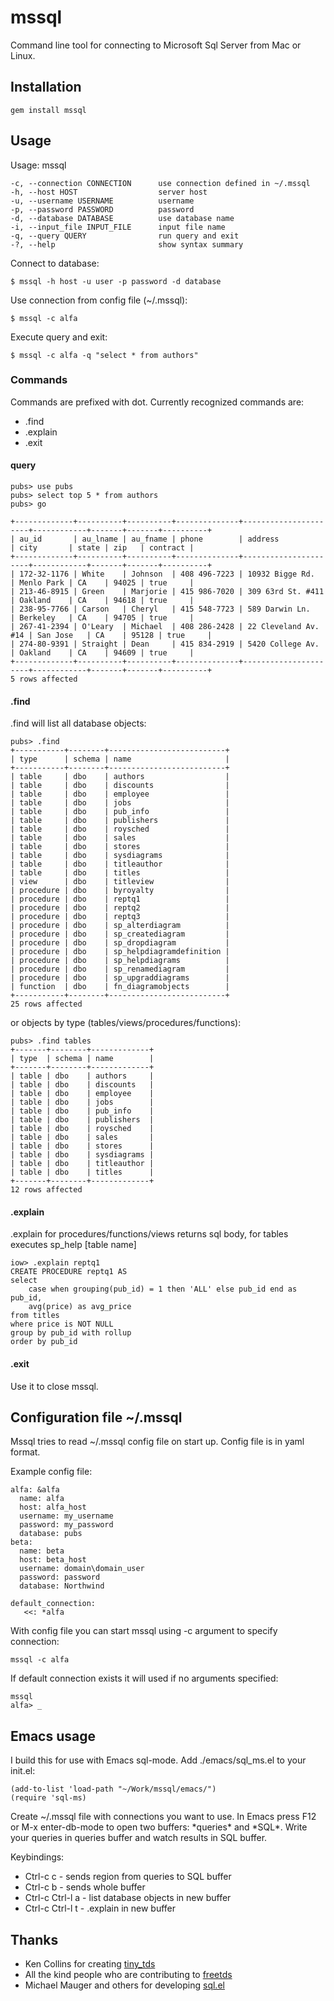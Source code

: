 # mssql

Command line tool for connecting to Microsoft Sql Server from Mac or Linux.

## Installation

    gem install mssql

## Usage

  Usage: mssql <options>
  
    -c, --connection CONNECTION      use connection defined in ~/.mssql
    -h, --host HOST                  server host
    -u, --username USERNAME          username
    -p, --password PASSWORD          password
    -d, --database DATABASE          use database name
    -i, --input_file INPUT_FILE      input file name
    -q, --query QUERY                run query and exit
    -?, --help                       show syntax summary

Connect to database:

    $ mssql -h host -u user -p password -d database

Use connection from config file (~/.mssql):

    $ mssql -c alfa
    
Execute query and exit:

    $ mssql -c alfa -q "select * from authors"


### Commands

  Commands are prefixed with dot. Currently recognized commands are:
  
  * .find
  * .explain 
  * .exit

#### query

    pubs> use pubs
    pubs> select top 5 * from authors
    pubs> go
    
    +-------------+----------+----------+--------------+----------------------+------------+-------+-------+----------+
    | au_id       | au_lname | au_fname | phone        | address              | city       | state | zip   | contract |
    +-------------+----------+----------+--------------+----------------------+------------+-------+-------+----------+
    | 172-32-1176 | White    | Johnson  | 408 496-7223 | 10932 Bigge Rd.      | Menlo Park | CA    | 94025 | true     |
    | 213-46-8915 | Green    | Marjorie | 415 986-7020 | 309 63rd St. #411    | Oakland    | CA    | 94618 | true     |
    | 238-95-7766 | Carson   | Cheryl   | 415 548-7723 | 589 Darwin Ln.       | Berkeley   | CA    | 94705 | true     |
    | 267-41-2394 | O'Leary  | Michael  | 408 286-2428 | 22 Cleveland Av. #14 | San Jose   | CA    | 95128 | true     |
    | 274-80-9391 | Straight | Dean     | 415 834-2919 | 5420 College Av.     | Oakland    | CA    | 94609 | true     |
    +-------------+----------+----------+--------------+----------------------+------------+-------+-------+----------+
    5 rows affected
    
#### .find

 .find will list all database objects:
 
    pubs> .find
    +-----------+--------+--------------------------+
    | type      | schema | name                     |
    +-----------+--------+--------------------------+
    | table     | dbo    | authors                  |
    | table     | dbo    | discounts                |
    | table     | dbo    | employee                 |
    | table     | dbo    | jobs                     |
    | table     | dbo    | pub_info                 |
    | table     | dbo    | publishers               |
    | table     | dbo    | roysched                 |
    | table     | dbo    | sales                    |
    | table     | dbo    | stores                   |
    | table     | dbo    | sysdiagrams              |
    | table     | dbo    | titleauthor              |
    | table     | dbo    | titles                   |
    | view      | dbo    | titleview                |
    | procedure | dbo    | byroyalty                |
    | procedure | dbo    | reptq1                   |
    | procedure | dbo    | reptq2                   |
    | procedure | dbo    | reptq3                   |
    | procedure | dbo    | sp_alterdiagram          |
    | procedure | dbo    | sp_creatediagram         |
    | procedure | dbo    | sp_dropdiagram           |
    | procedure | dbo    | sp_helpdiagramdefinition |
    | procedure | dbo    | sp_helpdiagrams          |
    | procedure | dbo    | sp_renamediagram         |
    | procedure | dbo    | sp_upgraddiagrams        |
    | function  | dbo    | fn_diagramobjects        |
    +-----------+--------+--------------------------+
    25 rows affected
    
  or objects by type (tables/views/procedures/functions):
  
    pubs> .find tables
    +-------+--------+-------------+
    | type  | schema | name        |
    +-------+--------+-------------+
    | table | dbo    | authors     |
    | table | dbo    | discounts   |
    | table | dbo    | employee    |
    | table | dbo    | jobs        |
    | table | dbo    | pub_info    |
    | table | dbo    | publishers  |
    | table | dbo    | roysched    |
    | table | dbo    | sales       |
    | table | dbo    | stores      |
    | table | dbo    | sysdiagrams |
    | table | dbo    | titleauthor |
    | table | dbo    | titles      |
    +-------+--------+-------------+
    12 rows affected    
    
  
#### .explain 

  .explain for procedures/functions/views returns sql body, for tables executes sp_help [table name]

    iow> .explain reptq1
    CREATE PROCEDURE reptq1 AS
    select 
    	case when grouping(pub_id) = 1 then 'ALL' else pub_id end as pub_id, 
    	avg(price) as avg_price
    from titles
    where price is NOT NULL
    group by pub_id with rollup
    order by pub_id

#### .exit

  Use it to close mssql.

## Configuration file ~/.mssql

 Mssql tries to read ~/.mssql config file on start up. 
 Config file is in yaml format.
 
 Example config file:
 
    alfa: &alfa
      name: alfa
      host: alfa_host
      username: my_username
      password: my_password
      database: pubs
    beta: 
      name: beta
      host: beta_host
      username: domain\domain_user
      password: password
      database: Northwind
      
    default_connection:
       <<: *alfa
     
  With config file you can start mssql using -c argument to specify connection:
  
    mssql -c alfa
    
  If default connection exists it will used if no arguments specified:
  
    mssql
    alfa> _
    
## Emacs usage
 
  I build this for use with Emacs sql-mode. Add ./emacs/sql_ms.el to your init.el:
  
    (add-to-list 'load-path "~/Work/mssql/emacs/")
    (require 'sql-ms)

  Create ~/.mssql file with connections you want to use. 
  In Emacs press F12 or M-x enter-db-mode to open two buffers: \*queries\* and \*SQL\*. Write your queries in queries buffer and watch results in SQL buffer.
  
  Keybindings:
  
  * Ctrl-c c - sends region from queries to SQL buffer
  * Ctrl-c b - sends whole buffer
  * Ctrl-c Ctrl-l a - list database objects in new buffer
  * Ctrl-c Ctrl-l t - .explain in new buffer

## Thanks

  * Ken Collins for creating [tiny_tds](https://github.com/rails-sqlserver/tiny_tds)
  * All the kind people who are contributing to [freetds](http://www.freetds.org/)
  * Michael Mauger and others for developing [sql.el](http://git.savannah.gnu.org/cgit/emacs.git/tree/lisp/progmodes/sql.el)

